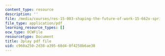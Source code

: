 ```yaml
---
content_type: resource
description: ''
file: /media/courses/res-15-003-shaping-the-future-of-work-15-662x-spring-2016/c960a2502d38a39568d40f4258b6ae38_fbE9xXfb0PA.pdf
file_type: application/pdf
learning_resource_types: []
ocw_type: OCWFile
resourcetype: Document
title: 3play pdf file
uid: c960a250-2d38-a395-68d4-0f4258b6ae38
---
```

